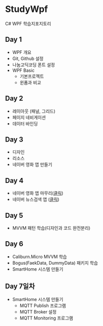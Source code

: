 # StudyWpf
C# WPF 학습지포지토리

## Day 1
- WPF 개요
- Git, Github 설정
- 나눔고딕코딩 폰트 설정
- WPF Basic
  - 기본프로젝트
  - 윈폼과 비교

## Day 2
- 레이아웃 (패널, 그리드)
- 페이지 네비게이션
- 데이터 바인딩

## Day 3
- 디자인
- 리소스
- 네이버 영화 앱 만들기

## Day 4
- 네이버 영화 앱 마무리([클릭](https://github.com/Simsim112/StudyWpf/blob/main/Portfolio/Readme.MD#naver-%EC%98%81%ED%99%94%EA%B2%80%EC%83%89))
- 네이버 뉴스검색 앱 ([클릭](https://github.com/Simsim112/StudyWpf/blob/main/Portfolio/Readme.MD#naver-%EB%89%B4%EC%8A%A4%EA%B2%80%EC%83%89))

## Day 5
- MVVM 패턴 학습(디자인과 코드 완전분리)

## Day 6
- Caliburn.Micro MVVM 학습
- Bogus(FaekData, DummyData) 패키지 학습
- SmartHome 시스템 만들기

## Day 7일차
- SmartHome 시스템 만들기
  - MQTT Publish 프로그램
  - MQTT Broker 설정
  - MQTT Monitoring 프로그램
